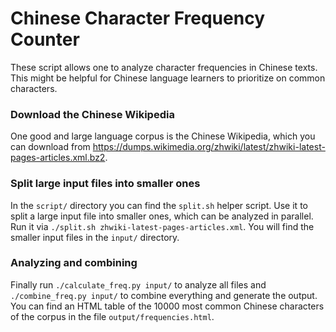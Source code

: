 # Chinese Character Frequency Counter

These script allows one to analyze character frequencies in Chinese texts. This might be helpful for Chinese language learners to prioritize on common characters.

### Download the Chinese Wikipedia

One good and large language corpus is the Chinese Wikipedia, which you can download from https://dumps.wikimedia.org/zhwiki/latest/zhwiki-latest-pages-articles.xml.bz2.

### Split large input files into smaller ones

In the `script/` directory you can find the `split.sh` helper script. Use it to split a large input file into smaller ones, which can be analyzed in parallel. Run it via `./split.sh zhwiki-latest-pages-articles.xml`. You will find the smaller input files in the `input/` directory.

### Analyzing and combining

Finally run `./calculate_freq.py input/` to analyze all files and `./combine_freq.py input/` to combine everything and generate the output. You can find an HTML table of the 10000 most common Chinese characters of the corpus in the file `output/frequencies.html`.

